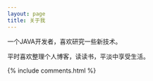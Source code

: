 ```yaml
---
layout: page
title: 关于我 
---
```


一个JAVA开发者，喜欢研究一些新技术。
<p>
平时喜欢整理个人博客，读读书，平淡中享受生活。
<p>


{% include comments.html %}

